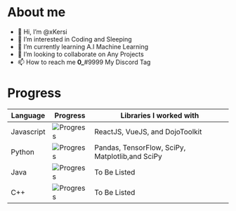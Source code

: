# About me
- 👋 Hi, I’m @xKersi
- 👀 I’m interested in Coding and Sleeping
- 🌱 I’m currently learning A.I Machine Learning
- 💞️ I’m looking to collaborate on Any Projects
- 📫 How to reach me __0\___#9999 My Discord Tag

# Progress

|  Language  |  Progress  |  Libraries I worked with  |
|------------|------------|---------------------------|
| Javascript | ![Progress](https://progress-bar.dev/100/?title=Completed)| ReactJS, VueJS, and DojoToolkit |
|   Python   | ![Progress](https://progress-bar.dev/100/?title=Completed)| Pandas, TensorFlow, SciPy, Matplotlib,and SciPy |
|    Java    | ![Progress](https://progress-bar.dev/100/?title=Completed)| To Be Listed |
|     C++    | ![Progress](https://progress-bar.dev/63/?title=Studying)  | To Be Listed |


<!---
Avacial/Avacial is a ✨ special ✨ repository because its `README.md` (this file) appears on your GitHub profile.
You can click the Preview link to take a look at your changes.
--->
